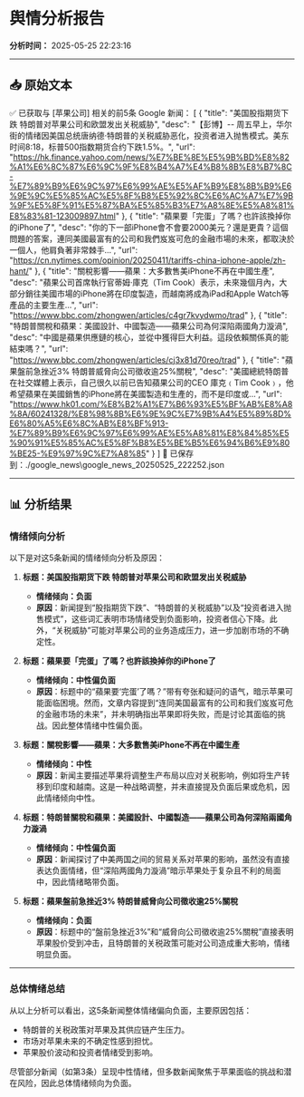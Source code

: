 # 舆情分析报告

**分析时间：** 2025-05-25 22:23:16

---

## 📥 原始文本

✅ 已获取与 [苹果公司] 相关的前5条 Google 新闻：
[
  {
    "title": "美国股指期货下跌 特朗普对苹果公司和欧盟发出关税威胁",
    "desc": "【彭博】-- 周五早上，华尔街的情绪因美国总统唐纳德·特朗普的关税威胁恶化，投资者进入抛售模式。美东时间8:18，标普500指数期货合约下跌1.5%。",
    "url": "https://hk.finance.yahoo.com/news/%E7%BE%8E%E5%9B%BD%E8%82%A1%E6%8C%87%E6%9C%9F%E8%B4%A7%E4%B8%8B%E8%B7%8C-%E7%89%B9%E6%9C%97%E6%99%AE%E5%AF%B9%E8%8B%B9%E6%9E%9C%E5%85%AC%E5%8F%B8%E5%92%8C%E6%AC%A7%E7%9B%9F%E5%8F%91%E5%87%BA%E5%85%B3%E7%A8%8E%E5%A8%81%E8%83%81-123009897.html"
  },
  {
    "title": "蘋果要「完蛋」了嗎？也許該換掉你的iPhone了",
    "desc": "你的下一部iPhone會不會要2000美元？還是更貴？這個問題的答案，連同美國最富有的公司和我們岌岌可危的金融市場的未來，都取決於一個人，他肩負著非常棘手...",
    "url": "https://cn.nytimes.com/opinion/20250411/tariffs-china-iphone-apple/zh-hant/"
  },
  {
    "title": "關稅影響——蘋果：大多數售美iPhone不再在中國生產",
    "desc": "蘋果公司首席執行官蒂姆·庫克（Tim Cook）表示，未來幾個月內，大部分銷往美國市場的iPhone將在印度製造，而越南將成為iPad和Apple Watch等產品的主要生產...",
    "url": "https://www.bbc.com/zhongwen/articles/c4gr7kvydwmo/trad"
  },
  {
    "title": "特朗普關稅和蘋果：美國設計、中國製造——蘋果公司為何深陷兩國角力漩渦",
    "desc": "中國是蘋果供應鏈的核心，並從中獲得巨大利益。這段依賴關係真的能結束嗎？",
    "url": "https://www.bbc.com/zhongwen/articles/cj3x81d70reo/trad"
  },
  {
    "title": "蘋果盤前急挫近3% 特朗普威脅向公司徵收逾25%關稅",
    "desc": "美國總統特朗普在社交媒體上表示，自己很久以前已告知蘋果公司的CEO 庫克﹙Tim Cook﹚，他希望蘋果在美國銷售的iPhone將在美國製造和生產的，而不是印度或...",
    "url": "https://www.hk01.com/%E8%B2%A1%E7%B6%93%E5%BF%AB%E8%A8%8A/60241328/%E8%98%8B%E6%9E%9C%E7%9B%A4%E5%89%8D%E6%80%A5%E6%8C%AB%E8%BF%913-%E7%89%B9%E6%9C%97%E6%99%AE%E5%A8%81%E8%84%85%E5%90%91%E5%85%AC%E5%8F%B8%E5%BE%B5%E6%94%B6%E9%80%BE25-%E9%97%9C%E7%A8%85"
  }
]
📄 已保存到：./google_news\google_news_20250525_222252.json

---

## 📊 分析结果

### 情绪倾向分析

以下是对这5条新闻的情绪倾向分析及原因：

1. **标题：美国股指期货下跌 特朗普对苹果公司和欧盟发出关税威胁**  
   - **情绪倾向：负面**  
   - **原因**：新闻提到“股指期货下跌”、“特朗普的关税威胁”以及“投资者进入抛售模式”，这些词汇表明市场情绪受到负面影响，投资者信心下降。此外，“关税威胁”可能对苹果公司的业务造成压力，进一步加剧市场的不确定性。

2. **标题：蘋果要「完蛋」了嗎？也許該換掉你的iPhone了**  
   - **情绪倾向：中性偏负面**  
   - **原因**：标题中的“蘋果要‘完蛋’了嗎？”带有夸张和疑问的语气，暗示苹果可能面临困境。然而，文章内容提到“连同美国最富有的公司和我们岌岌可危的金融市场的未来”，并未明确指出苹果即将失败，而是讨论其面临的挑战。因此整体情绪中性偏负面。

3. **标题：關稅影響——蘋果：大多數售美iPhone不再在中國生產**  
   - **情绪倾向：中性**  
   - **原因**：新闻主要描述苹果将调整生产布局以应对关税影响，例如将生产转移到印度和越南。这是一种战略调整，并未直接提及负面后果或危机，因此情绪倾向中性。

4. **标题：特朗普關稅和蘋果：美國設計、中國製造——蘋果公司為何深陷兩國角力漩渦**  
   - **情绪倾向：中性偏负面**  
   - **原因**：新闻探讨了中美两国之间的贸易关系对苹果的影响，虽然没有直接表达负面情绪，但“深陷两國角力漩渦”暗示苹果处于复杂且不利的局面中，因此情绪略带负面。

5. **标题：蘋果盤前急挫近3% 特朗普威脅向公司徵收逾25%關稅**  
   - **情绪倾向：负面**  
   - **原因**：标题中的“盤前急挫近3%”和“威脅向公司徵收逾25%關稅”直接表明苹果股价受到冲击，且特朗普的关税政策可能对公司造成重大影响，情绪明显负面。

---

### 总体情绪总结

从以上分析可以看出，这5条新闻整体情绪偏向负面，主要原因包括：
- 特朗普的关税政策对苹果及其供应链产生压力。
- 市场对苹果未来的不确定性感到担忧。
- 苹果股价波动和投资者情绪受到影响。

尽管部分新闻（如第3条）呈现中性情绪，但多数新闻聚焦于苹果面临的挑战和潜在风险，因此总体情绪倾向为负面。
